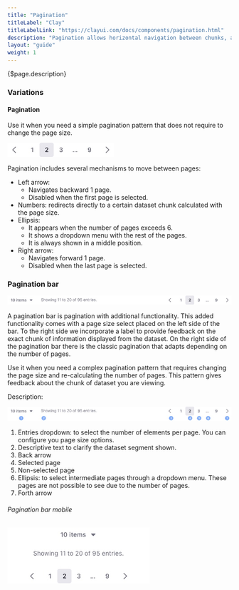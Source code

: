 ```yaml
---
title: "Pagination"
titleLabel: "Clay"
titleLabelLink: "https://clayui.com/docs/components/pagination.html"
description: "Pagination allows horizontal navigation between chunks, also denominated pages, of a dataset."
layout: "guide"
weight: 1
---
```


<div class="page-description">{$page.description}</div>

### Variations

#### Pagination

Use it when you need a simple pagination pattern that does not require to change the page size.

![simple pagination](../../../images/Pagination.jpg)

Pagination includes several mechanisms to move between pages:
* Left arrow:
    * Navigates backward 1 page.
    * Disabled when the first page is selected.
* Numbers: redirects directly to a certain dataset chunk calculated with the page size.
* Ellipsis:
    * It appears when the number of pages exceeds 6.
    * It shows a dropdown menu with the rest of the pages.
    * It is always shown in a middle position.
 * Right arrow:
    * Navigates forward 1 page.
    * Disabled when the last page is selected.

### Pagination bar

![pagination bar with a dropdown for page size and the simple pagination component](../../../images/PaginationBar.jpg)

A pagination bar is pagination with additional functionality. This added functionality comes with a page size select placed on the left side of the bar. To the right side we incorporate a label to provide feedback on the exact chunk of information displayed from the dataset. On the right side of the pagination bar there is the classic pagination that adapts depending on the number of pages.

Use it when you need a complex pagination pattern that requires changing the page size and re-calculating the number of pages. This pattern gives feedback about the chunk of dataset you are viewing.

Description:

![pagination bar with parts descriptive with numbers for the description](../../../images/PaginationBarParts.jpg)

1. Entries dropdown: to select the number of elements per page. You can configure you page size options.
2. Descriptive text to clarify the dataset segment shown.
3. Back arrow
4. Selected page
5. Non-selected page
6. Ellipsis: to select intermediate pages through a dropdown menu. These pages are not possible to see due to the number of pages.
7. Forth arrow

###### Pagination bar mobile

![pagination bar with a dropdown for page size and the simple pagination component](../../../images/PaginationBarMobile.jpg)
